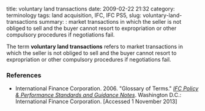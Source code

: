 title: voluntary land transactions
date: 2009-02-22 21:32
category: terminology
tags: land acquisition, IFC, IFC PS5,
slug: voluntary-land-transactions
summary: : market transactions in which the seller is not obliged to sell and the buyer cannot resort to expropriation or other compulsory procedures if negotiations fail.


The term **voluntary land transactions** refers to market transactions in which the seller is not obliged to sell and the buyer cannot resort to expropriation or other compulsory procedures if negotiations fail.

### References

* International Finance Corporation. 2006. "Glossary of Terms." *[IFC Policy & Performance Standards and Guidance Notes](http://www.ifc.org/wps/wcm/connect/9a9464804885598c8364d36a6515bb18/Glossary%2Bof%2BTerms.pdf?MOD=AJPERES&attachment=true&id=1322803900995)*. Washington D.C.: International Finance Corporation. [Accessed 1 November 2013]

